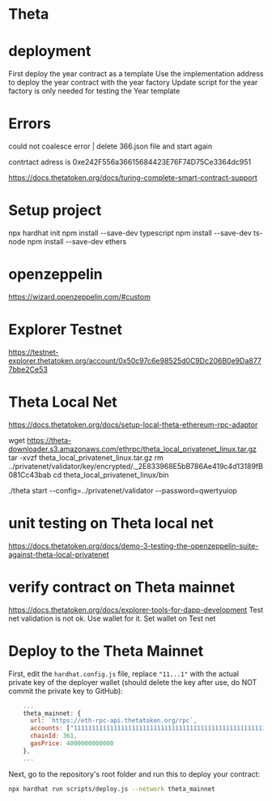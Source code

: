 # Theta

# deployment
First deploy the year contract as a template
Use the implementation address to deploy the year contract with the year factory
Update script for the year factory is only needed for testing the Year template

# Errors
could not coalesce error | delete 366.json file and start again

contrtact adress is 0xe242F556a36615684423E76F74D75Ce3364dc951

https://docs.thetatoken.org/docs/turing-complete-smart-contract-support

# Setup project

npx hardhat init
npm install --save-dev typescript
npm install --save-dev ts-node
npm install --save-dev ethers

# openzeppelin
https://wizard.openzeppelin.com/#custom

# Explorer Testnet
https://testnet-explorer.thetatoken.org/account/0x50c97c6e98525d0C9Dc206B0e9Da8777bbe2Ce53

# Theta Local Net

https://docs.thetatoken.org/docs/setup-local-theta-ethereum-rpc-adaptor

wget https://theta-downloader.s3.amazonaws.com/ethrpc/theta_local_privatenet_linux.tar.gz
tar -xvzf theta_local_privatenet_linux.tar.gz
rm ../privatenet/validator/key/encrypted/.\_2E833968E5bB786Ae419c4d13189fB081Cc43bab
cd theta_local_privatenet_linux/bin

./theta start --config=../privatenet/validator --password=qwertyuiop

# unit testing on Theta local net
https://docs.thetatoken.org/docs/demo-3-testing-the-openzeppelin-suite-against-theta-local-privatenet

# verify contract on Theta mainnet
https://docs.thetatoken.org/docs/explorer-tools-for-dapp-development
Test net validation is not ok. Use wallet for it. Set wallet on Test net



# Deploy to the Theta Mainnet

First, edit the `hardhat.config.js` file, replace `"11...1"` with the actual private key of the deployer wallet (should delete the key after use, do NOT commit the private key to GitHub):

```javascript
    ...
    theta_mainnet: {
      url: `https://eth-rpc-api.thetatoken.org/rpc`,
      accounts: ["1111111111111111111111111111111111111111111111111111111111111111"],
      chainId: 361,
      gasPrice: 4000000000000
    },
    ...
```

Next, go to the repository's root folder and run this to deploy your contract:

```sh
npx hardhat run scripts/deploy.js --network theta_mainnet
```
